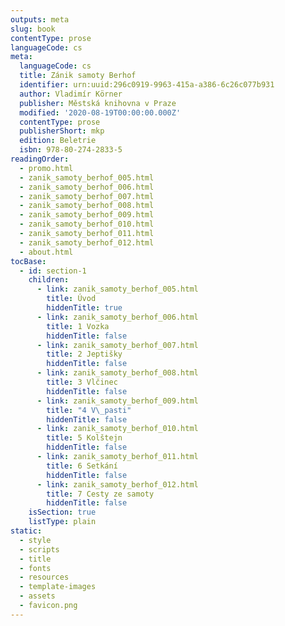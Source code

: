 ```yaml
---
outputs: meta
slug: book
contentType: prose
languageCode: cs
meta:
  languageCode: cs
  title: Zánik samoty Berhof
  identifier: urn:uuid:296c0919-9963-415a-a386-6c26c077b931
  author: Vladimír Körner
  publisher: Městská knihovna v Praze
  modified: '2020-08-19T00:00:00.000Z'
  contentType: prose
  publisherShort: mkp
  edition: Beletrie
  isbn: 978-80-274-2833-5
readingOrder:
  - promo.html
  - zanik_samoty_berhof_005.html
  - zanik_samoty_berhof_006.html
  - zanik_samoty_berhof_007.html
  - zanik_samoty_berhof_008.html
  - zanik_samoty_berhof_009.html
  - zanik_samoty_berhof_010.html
  - zanik_samoty_berhof_011.html
  - zanik_samoty_berhof_012.html
  - about.html
tocBase:
  - id: section-1
    children:
      - link: zanik_samoty_berhof_005.html
        title: Úvod
        hiddenTitle: true
      - link: zanik_samoty_berhof_006.html
        title: 1 Vozka
        hiddenTitle: false
      - link: zanik_samoty_berhof_007.html
        title: 2 Jeptišky
        hiddenTitle: false
      - link: zanik_samoty_berhof_008.html
        title: 3 Vlčinec
        hiddenTitle: false
      - link: zanik_samoty_berhof_009.html
        title: "4 V\_pasti"
        hiddenTitle: false
      - link: zanik_samoty_berhof_010.html
        title: 5 Kolštejn
        hiddenTitle: false
      - link: zanik_samoty_berhof_011.html
        title: 6 Setkání
        hiddenTitle: false
      - link: zanik_samoty_berhof_012.html
        title: 7 Cesty ze samoty
        hiddenTitle: false
    isSection: true
    listType: plain
static:
  - style
  - scripts
  - title
  - fonts
  - resources
  - template-images
  - assets
  - favicon.png
---
```

